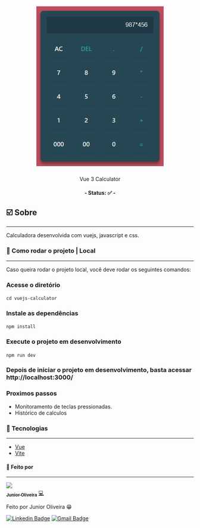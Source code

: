 <h1 align="center">
    <img src="./public/calculator.jpg">
</h1>
<p align="center">Vue 3 Calculator</p>

<h4 align="center"> 
	- Status: ✅ -
</h4>

## ☑️ Sobre
---

<p>
Calculadora desenvolvida com vuejs, javascript e css.
</p>

### 🔌 Como rodar o projeto | Local
---
Caso queira rodar o projeto local, você deve rodar os seguintes comandos:



### Acesse o diretório
`cd vuejs-calculator`

### Instale as dependências
`npm install`

### Execute o projeto em desenvolvimento
`npm run dev`

### Depois de iniciar o projeto em desenvolvimento, basta acessar http://localhost:3000/

### Proximos passos
 * Monitoramento de teclas pressionadas.
 * Histórico de calculos

### 🔋 Tecnologias
---
- [Vue](https://vuejs.org/)
- [Vite](https://vitejs.dev/)

#### 🎲 Feito por
---

<a href="https://github.com/LeonardoLuize">
 <img src="https://avatars.githubusercontent.com/u/74014082?v=4" width="100px;"/>
 <br />
 <sub><b>Junior Oliveira</b></sub></a> <a href="https://github.com/juniorhbs" >💻</a>


Feito por Junior Oliveira 😁

[![Linkedin Badge](https://img.shields.io/badge/-Leonardo-blue?style=rounded&logo=Linkedin&logoColor=white&link=https://www.linkedin.com/in/junior-oliveira-025895169/)](https://www.linkedin.com/in/junior-oliveira-025895169/) 
[![Gmail Badge](https://img.shields.io/badge/-juniorhbs@gmail.com-c14438?style=rounded&logo=Gmail&logoColor=white&link=mailto:juniorhbs@gmail.com)](mailto:juniorhbs@gmail.com)